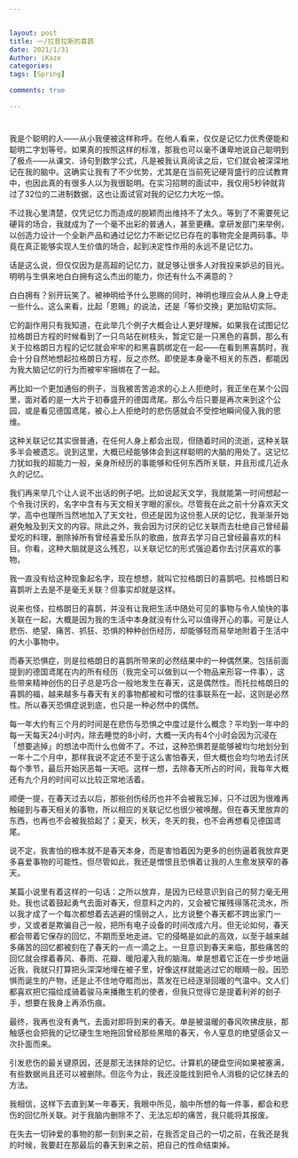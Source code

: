 ```yaml
---


layout: post
title: 一/拉普拉斯的喜鹊
date: 2021/1/31
Author: iKaze
categories: 
tags: [Spring]

comments: true

---
```






#  

我是个聪明的人——从小我便被这样称呼。在他人看来，仅仅是记忆力优秀便能和聪明二字划等号。如果真的按照这样的标准，那我也可以毫不谦卑地说自己聪明到了极点——从课文、诗句到数学公式，凡是被我认真阅读之后，它们就会被深深地记在我的脑中。这确实让我有了不少优势，尤其是在当前死记硬背盛行的应试教育中，也因此真的有很多人以为我很聪明。在实习招聘的面试中，我仅用5秒钟就背过了32位的二进制数据，这也让面试官对我的记忆力大吃一惊。

不过我心里清楚，仅凭记忆力而造成的脱颖而出维持不了太久。等到了不需要死记硬背的场合，我就成为了一个毫不出彩的普通人，甚至更糟。拿研发部门来举例，以创造力设计一个全新产品和通过记忆力不断记忆已存在的事物完全是两码事。毕竟在真正能够实现人生价值的场合，起到决定性作用的永远不是记忆力。

话是这么说，但仅仅因为是高超的记忆力，就足够让很多人对我投来妒忌的目光。明明与生俱来地白白拥有这么杰出的能力，你还有什么不满意的？

白白拥有？别开玩笑了。被神明给予什么恩赐的同时，神明也理应会从人身上夺走一些什么。这么来看，比起「恩赐」的说法，还是「等价交换」更加贴切实际。

它的副作用只有我知道，在此举几个例子大概会让人更好理解。如果我在试图记忆拉格朗日方程的时候看到了一只鸟站在树枝头，暂定它是一只黑色的喜鹊，那么有关于拉格朗日方程的记忆就会牢牢的和黑喜鹊绑定在一起——在看到黑喜鹊时，我会十分自然地想起拉格朗日方程，反之亦然。即使是本身毫不相关的东西，都能因为我大脑记忆的行为而被牢牢捆绑在了一起。

再比如一个更加通俗的例子，当我被苦苦追求的心上人拒绝时，我正坐在某个公园里，面对着的是一大片于初春盛开的德国鸢尾。那么今后只要是再次来到这个公园，或是看见德国鸢尾，被心上人拒绝时的悲伤感就会不受控地瞬间侵入我的思维。

这种关联记忆其实很普通，在任何人身上都会出现，但随着时间的流逝，这种关联多半会被遗忘。说到这里，大概已经能够体会到这样聪明的大脑的用处了。这记忆力犹如我的超能力一般，亲身所经历的事能够和任何东西所关联，并且形成几近永久的记忆。

我们再来举几个让人说不出话的例子吧。比如说起天文学，我就能第一时间想起一个令我讨厌的，名字中含有与天文相关字眼的家伙。尽管我在此之前十分喜欢天文学，高中也理所当然地加入了天文社，但还是因为这份惹人厌的记忆，我渐渐开始避免触及到天文的内容。除此之外，我会因为讨厌的记忆关联而去杜绝自己曾经最爱吃的料理，删除掉所有曾经喜爱乐队的歌曲，放弃去学习自己曾经最喜欢的科目。你看，这种大脑就是这么残忍，以关联记忆的形式强迫着你去讨厌喜欢的事物。

我一直没有给这种现象起名字，现在想想，就叫它拉格朗日的喜鹊吧。拉格朗日和喜鹊听上去是不是毫无关联？但事实却就是这样。

说来也怪，拉格朗日的喜鹊，并没有让我把生活中随处可见的事物与令人愉快的事关联在一起，大概是因为我的生活中本身就没有什么可以值得开心的事。可是让人悲伤、绝望、痛苦、抓狂、恐惧的种种创伤经历，却能够轻而易举地附着于生活中的大小事物中。

而春天恐惧症，则是拉格朗日的喜鹊所带来的必然结果中的一种偶然果。包括前面提到的德国鸢尾在内的所有经历（我完全可以做到以一个物品来形容一件事），这些带来精神创伤的日子总是巧合一般地发生在春天，这是偶然性。而托拉格朗日的喜鹊的福，越来越多与春天有关的事物都被和可憎的往事联系在一起，这则是必然性。所以春天恐惧症说到底，也只是一种必然中的偶然。

每一年大约有三个月的时间是在悲伤与恐惧之中度过是什么概念？平均到一年中的每一天每天24小时内，除去睡觉的8小时，大概一天内有4个小时会因为沉浸在「想要逃掉」的想法中而什么也做不了。不过，这种恐惧若是能够被均匀地划分到一年十二个月中，那样我说不定还不至于这么害怕春天，但大概也会均匀地去讨厌每个季节，最后开始厌恶每一天吧。这样一想，去除春天所占的时间，我每年大概还有九个月的时间可以比较正常地活着。

顺便一提，在春天过去以后，那些创伤经历也并不会被我忘掉，只不过因为很难再触碰到与春天相关的事物，所以相应的关联记忆也很少被唤醒。但在春天里放弃的东西，也再也不会被我拾起了；夏天，秋天，冬天的我，也不会再想看见德国鸢尾。

说不定，我害怕的根本就不是春天本身，而是害怕着因为更多的创伤逼着我放弃更多喜爱事物的可能性。但尽管如此，我还是憎恨且恐惧着让我的人生愈发狭窄的春天。

某篇小说里有着这样的一句话：之所以放弃，是因为已经意识到自己的努力毫无用处。我也试着鼓起勇气去面对春天，但意料之内的，又会被它摧残得落花流水，所以我才成了一个每次都想着去逃避的懦弱之人，比方说整个春天都不跨出家门一步，又或者是欺骗自己一般，把所有电子设备的时间改成六月。但无论如何，春天都会带着它保存的回忆，不期而至地走进。它的侵略是如此的高效，以至于越来越多痛苦的回忆都被刻在了春天的一点一滴之上。一旦意识到春天来临，那些痛苦的回忆就会撑着春风、春雨、花瓣、暖阳灌入我的脑海。单是想着它正在一步步地逼近我，我就只打算把头深深地埋在被子里，好像这样就能逃过它的眼睛一般。因恐惧而诞生的产物，还是止不住地夺眶而出，蒸发在已经逐渐回暖的气温中。文人们都喜欢把它描绘成骑着骏马来播撒生机的使者，但我只觉得它是提着利斧的刽子手，想要在我身上再添伤痕。

最终，我再也没有勇气，去面对即将到来的春天。单是被温暖的春风吹拂皮肤，那触感也会把我的记忆硬生生地拖回曾经那些黑暗的春天，令人窒息的绝望感会又一次扑面而来。

引发悲伤的最关键原因，还是那无法抹除的记忆。计算机的硬盘空间如果被塞满，有些数据尚且还可以被删除。但迄今为止，我还没能找到把令人消极的记忆抹去的方法。

我相信，这样下去直到某一年春天，我眼中所见，脑中所想的每一件事，都会和悲伤的回忆所关联。对于我脑内删除不了、无法忘却的痛苦，我只能将其报废。

在失去一切钟爱的事物的那一刻到来之前，在我否定自己的一切之前，在我还是我的时候，我要赶在那最后的春天到来之前，把自己的性命结束掉。

